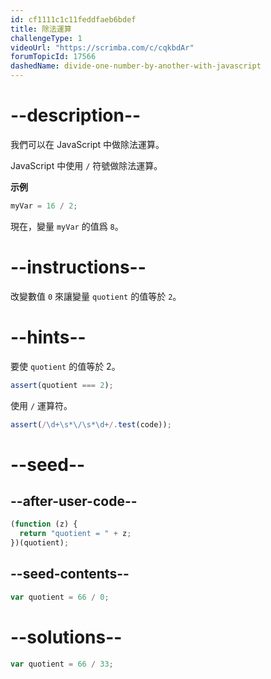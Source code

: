```yaml
---
id: cf1111c1c11feddfaeb6bdef
title: 除法運算
challengeType: 1
videoUrl: "https://scrimba.com/c/cqkbdAr"
forumTopicId: 17566
dashedName: divide-one-number-by-another-with-javascript
---
```


# --description--

我們可以在 JavaScript 中做除法運算。

JavaScript 中使用 `/` 符號做除法運算。

**示例**

```js
myVar = 16 / 2;
```

現在，變量 `myVar` 的值爲 `8`。

# --instructions--

改變數值 `0` 來讓變量 `quotient` 的值等於 `2`。

# --hints--

要使 `quotient` 的值等於 2。

```js
assert(quotient === 2);
```

使用 `/` 運算符。

```js
assert(/\d+\s*\/\s*\d+/.test(code));
```

# --seed--

## --after-user-code--

```js
(function (z) {
  return "quotient = " + z;
})(quotient);
```

## --seed-contents--

```js
var quotient = 66 / 0;
```

# --solutions--

```js
var quotient = 66 / 33;
```
